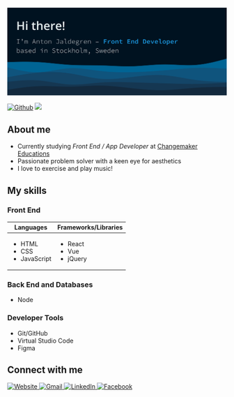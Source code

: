 ![](https://github.com/antonjaldegren/antonjaldegren/blob/main/layered-waves-haikei%20(1)%201.svg)

[![Github](https://img.shields.io/github/followers/antonjaldegren?label=Follow&style=social)](https://github.com/antonjaldegren) ![](https://visitor-badge.laobi.icu/badge?page_id=antonjaldegren.antonjaldegren)

## About me
- Currently studying *Front End / App Developer* at [Changemaker Educations](https://cmeducations.se/)
- Passionate problem solver with a keen eye for aesthetics
- I love to exercise and play music!

## My skills
### Front End
<table>
  <thead>
    <th>Languages</th>
    <th>Frameworks/Libraries</th>
  </thead>
  <tbody>
    <td>
      <ul>
        <li>HTML</li>
        <li>CSS</li>
        <li>JavaScript</li>
      </ul>
    </td>
    <td>
      <ul>
        <li>React</li>
        <li>Vue</li>
        <li>jQuery</li>
      </ul>
    </td>
  </tbody>
</table>

### Back End and Databases
- Node

### Developer Tools
- Git/GitHub
- Virtual Studio Code
- Figma


## Connect with me
<div>
  <a href="https://antonjaldegren.netlify.app/" target="_blank">
    <img src="https://img.shields.io/badge/my_website-1aa05e?style=for-the-badge&logo=googlechrome&logoColor=white" alt="Website"/>
  </a>
  <a href="mailto:anton.jaldegren@gmail.com" target="_blank">
    <img src="https://img.shields.io/badge/Email-D14836?style=for-the-badge&logo=gmail&logoColor=white" alt="Gmail"/>
  </a>
  <a href="https://www.linkedin.com/in/anton-jaldegren-3a79a6160/" target="_blank">
    <img src="https://img.shields.io/badge/LinkedIn-blue?style=for-the-badge&logo=linkedin&logoColor=white" alt="LinkedIn"/>
  </a>
  <a href="https://www.facebook.com/anton.jaldegren/" target="_blank">
    <img src="https://img.shields.io/badge/Facebook-1877F2?style=for-the-badge&logo=facebook&logoColor=white" alt="Facebook"/>
  </a>
</div>

<!--
**antonjaldegren/antonjaldegren** is a ✨ _special_ ✨ repository because its `README.md` (this file) appears on your GitHub profile.

Here are some ideas to get you started:

- 🔭 I’m currently working on ...
- 🌱 I’m currently learning ...
- 👯 I’m looking to collaborate on ...
- 🤔 I’m looking for help with ...
- 💬 Ask me about ...
- 📫 How to reach me: ...
- 😄 Pronouns: ...
- ⚡ Fun fact: ...
-->
